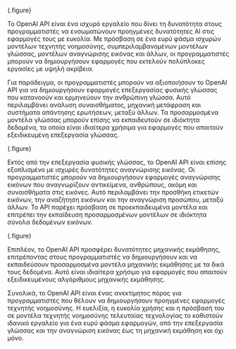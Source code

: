 {.figure}

Το OpenAI API είναι ένα ισχυρό εργαλείο που δίνει τη δυνατότητα στους προγραμματιστές να ενσωματώνουν προηγμένες δυνατότητες AI στις εφαρμογές τους με ευκολία. Με πρόσβαση σε ένα ευρύ φάσμα ισχυρών μοντέλων τεχνητής νοημοσύνης, συμπεριλαμβανομένων μοντέλων γλώσσας, μοντέλων αναγνώρισης εικόνας και άλλων, οι προγραμματιστές μπορούν να δημιουργήσουν εφαρμογές που εκτελούν πολύπλοκες εργασίες με υψηλή ακρίβεια.

Για παράδειγμα, οι προγραμματιστές μπορούν να αξιοποιήσουν το OpenAI API για να δημιουργήσουν εφαρμογές επεξεργασίας φυσικής γλώσσας που κατανοούν και ερμηνεύουν την ανθρώπινη γλώσσα. Αυτό περιλαμβάνει ανάλυση συναισθήματος, μηχανική μετάφραση και συστήματα απάντησης ερωτήσεων, μεταξύ άλλων. Τα προσαρμοσμένα μοντέλα γλώσσας μπορούν επίσης να εκπαιδευτούν σε ιδιόκτητα δεδομένα, τα οποία είναι ιδιαίτερα χρήσιμα για εφαρμογές που απαιτούν εξειδικευμένη επεξεργασία γλώσσας.

{.figure}

Εκτός από την επεξεργασία φυσικής γλώσσας, το OpenAI API είναι επίσης εξοπλισμένο με ισχυρές δυνατότητες αναγνώρισης εικόνας. Οι προγραμματιστές μπορούν να δημιουργήσουν εφαρμογές αναγνώρισης εικόνων που αναγνωρίζουν αντικείμενα, ανθρώπους, ακόμη και συναισθήματα στις εικόνες. Αυτό περιλαμβάνει την προσθήκη ετικετών εικόνων, την αναζήτηση εικόνων και την αναγνώριση προσώπου, μεταξύ άλλων. Το API παρέχει πρόσβαση σε προεκπαιδευμένα μοντέλα και επιτρέπει την εκπαίδευση προσαρμοσμένων μοντέλων σε ιδιόκτητα σύνολα δεδομένων εικόνων.

{.figure}

Επιπλέον, το OpenAI API προσφέρει δυνατότητες μηχανικής εκμάθησης, επιτρέποντας στους προγραμματιστές να δημιουργήσουν και να εκπαιδεύσουν προσαρμοσμένα μοντέλα μηχανικής εκμάθησης με τα δικά τους δεδομένα. Αυτό είναι ιδιαίτερα χρήσιμο για εφαρμογές που απαιτούν εξειδικευμένους αλγόριθμους μηχανικής εκμάθησης.

Συνολικά, το OpenAI API είναι ένας ανεκτίμητος πόρος για προγραμματιστές που θέλουν να δημιουργήσουν προηγμένες εφαρμογές τεχνητής νοημοσύνης. Η ευελιξία, η ευκολία χρήσης και η πρόσβασή του σε μοντέλα τεχνητής νοημοσύνης τελευταίας τεχνολογίας το καθιστούν ιδανικό εργαλείο για ένα ευρύ φάσμα εφαρμογών, από την επεξεργασία γλώσσας και την αναγνώριση εικόνας έως τη μηχανική εκμάθηση και όχι μόνο.
